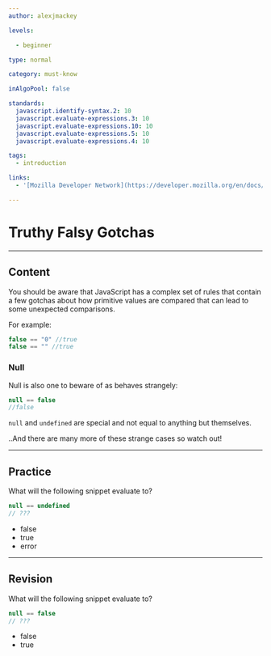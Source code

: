 ```yaml
---
author: alexjmackey

levels:

  - beginner

type: normal

category: must-know

inAlgoPool: false

standards:
  javascript.identify-syntax.2: 10
  javascript.evaluate-expressions.3: 10
  javascript.evaluate-expressions.10: 10
  javascript.evaluate-expressions.5: 10
  javascript.evaluate-expressions.4: 10

tags:
  - introduction

links:
  - '[Mozilla Developer Network](https://developer.mozilla.org/en/docs/Web/JavaScript/Equality_comparisons_and_sameness){website}'

---
```

# Truthy Falsy Gotchas

---
## Content

You should be aware that JavaScript has a complex set of rules that contain a few gotchas about how primitive values are compared that can lead to some unexpected comparisons.

For example:

```javascript
false == "0" //true
false == "" //true
```

### Null

Null is also one to beware of as behaves strangely:

```javascript
null == false
//false
```

`null` and `undefined` are special and not equal to anything but themselves.

..And there are many more of these strange cases so watch out!

---
## Practice

What will the following snippet evaluate to?

```javascript
null == undefined
// ???
```

* false
* true
* error

---
## Revision

What will the following snippet evaluate to?

```javascript
null == false
// ???
```

* false
* true
